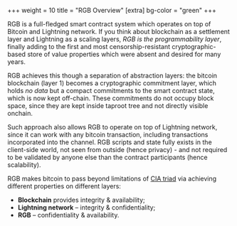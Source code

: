 +++
weight = 10
title = "RGB Overview"
[extra]
bg-color = "green"
+++

RGB is a full-fledged smart contract system which operates on top of Bitcoin
and Lightning network. If you think about blockchain as a settlement layer and
Lightning as a scaling layers, *RGB is the programmability layer*, finally 
adding to the first and most censorship-resistant cryptographic-based store of
value properties which were absent and desired for many years.

RGB achieves this though a separation of abstraction layers: the bitcoin
blockchain (layer 1) becomes a cryptographic commitment layer, which holds
*no data* but a compact commitments to the smart contract state, which is
now kept off-chain. These commitments do not occupy block space, since they
are kept inside taproot tree and not directly visible onchain.

Such approach also allows RGB to operate on top of Lightning network, since
it can work with any bitcoin transaction, including transactions incorporated
into the channel. RGB scripts and state fully exists in the client-side world,
not seen from outside (hence privacy) - and not required to be validated by
anyone else than the contract participants (hence scalability).

RGB makes bitcoin to pass beyond limitations of [CIA triad] via achieving 
different properties on different layers:
* **Blockchain** provides integrity & availability;
* **Lightning network** – integrity & confidentiality;
* **RGB** – confidentiality & availability.

[CIA triad]: https://www.coursera.org/articles/cia-triad
